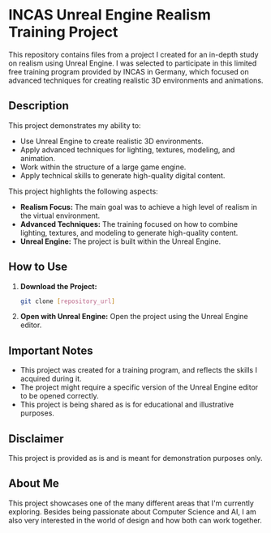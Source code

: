 # INCAS Unreal Engine Realism Training Project

This repository contains files from a project I created for an in-depth study on realism using Unreal Engine. I was selected to participate in this limited free training program provided by INCAS in Germany, which focused on advanced techniques for creating realistic 3D environments and animations.

## Description

This project demonstrates my ability to:

*   Use Unreal Engine to create realistic 3D environments.
*   Apply advanced techniques for lighting, textures, modeling, and animation.
*   Work within the structure of a large game engine.
*  Apply technical skills to generate high-quality digital content.

This project highlights the following aspects:

*   **Realism Focus:** The main goal was to achieve a high level of realism in the virtual environment.
*   **Advanced Techniques:** The training focused on how to combine lighting, textures, and modeling to generate high-quality content.
*   **Unreal Engine:** The project is built within the Unreal Engine.

## How to Use

1.  **Download the Project:**
    ```bash
    git clone [repository_url]
    ```
2.  **Open with Unreal Engine:** Open the project using the Unreal Engine editor.

## Important Notes

*   This project was created for a training program, and reflects the skills I acquired during it.
*   The project might require a specific version of the Unreal Engine editor to be opened correctly.
*   This project is being shared as is for educational and illustrative purposes.

## Disclaimer

This project is provided as is and is meant for demonstration purposes only.

## About Me

This project showcases one of the many different areas that I'm currently exploring. Besides being passionate about Computer Science and AI, I am also very interested in the world of design and how both can work together.
